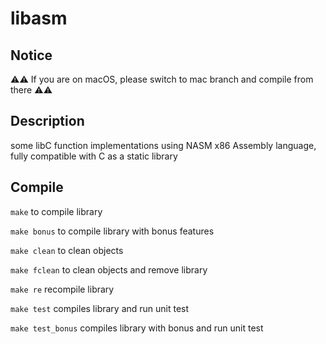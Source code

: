 # libasm

## Notice 
⚠️⚠️ If you are on macOS, please switch to mac branch and compile from there ⚠️⚠️

## Description
some libC function implementations using NASM x86 Assembly language, fully compatible with C 
as a static library

## Compile
`make` to compile library

`make bonus` to compile library with bonus features

`make clean` to clean objects

`make fclean` to clean objects and remove library

`make re` recompile library

`make test` compiles library and run unit test

`make test_bonus` compiles library with bonus and run unit test
